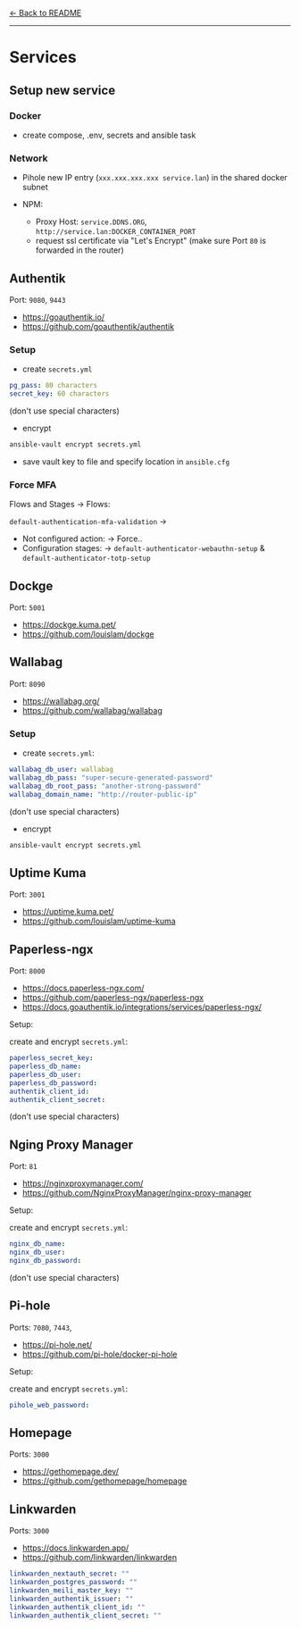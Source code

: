 [← Back to README](../README.md)

---

# Services

## Setup new service

### Docker

- create compose, .env, secrets and ansible task

### Network

- Pihole new IP entry (`xxx.xxx.xxx.xxx service.lan`) in the shared docker subnet

- NPM:
  - Proxy Host: `service.DDNS.ORG`, `http://service.lan:DOCKER_CONTAINER_PORT`
  - request ssl certificate via "Let's Encrypt" (make sure Port `80` is forwarded in the router)

## Authentik

Port: `9080`, `9443`

- https://goauthentik.io/
- https://github.com/goauthentik/authentik

### Setup

- create `secrets.yml`

```yaml
pg_pass: 80 characters
secret_key: 60 characters
```

(don't use special characters)

- encrypt

```bash
ansible-vault encrypt secrets.yml
```

- save vault key to file and specify location in `ansible.cfg`

### Force MFA

Flows and Stages -> Flows:

`default-authentication-mfa-validation` ->

- Not configured action: -> Force..
- Configuration stages: -> `default-authenticator-webauthn-setup` & `default-authenticator-totp-setup`

## Dockge

Port: `5001`

- https://dockge.kuma.pet/
- https://github.com/louislam/dockge

## Wallabag

Port: `8090`

- https://wallabag.org/
- https://github.com/wallabag/wallabag

### Setup

- create `secrets.yml`:

```yaml
wallabag_db_user: wallabag
wallabag_db_pass: "super-secure-generated-password"
wallabag_db_root_pass: "another-strong-password"
wallabag_domain_name: "http://router-public-ip"
```

(don't use special characters)

- encrypt

```bash
ansible-vault encrypt secrets.yml
```

## Uptime Kuma

Port: `3001`

- https://uptime.kuma.pet/
- https://github.com/louislam/uptime-kuma

## Paperless-ngx

Port: `8000`

- https://docs.paperless-ngx.com/
- https://github.com/paperless-ngx/paperless-ngx
- https://docs.goauthentik.io/integrations/services/paperless-ngx/

Setup:

create and encrypt `secrets.yml`:

```yaml
paperless_secret_key:
paperless_db_name:
paperless_db_user:
paperless_db_password:
authentik_client_id:
authentik_client_secret:
```

(don't use special characters)

## Nging Proxy Manager

Port: `81`

- https://nginxproxymanager.com/
- https://github.com/NginxProxyManager/nginx-proxy-manager

Setup:

create and encrypt `secrets.yml`:

```yaml
nginx_db_name:
nginx_db_user:
nginx_db_password:
```

(don't use special characters)

## Pi-hole

Ports: `7080`, `7443`,

- https://pi-hole.net/
- https://github.com/pi-hole/docker-pi-hole

Setup:

create and encrypt `secrets.yml`:

```yaml
pihole_web_password:
```

## Homepage

Ports: `3000`

- https://gethomepage.dev/
- https://github.com/gethomepage/homepage

## Linkwarden

Ports: `3000`

- https://docs.linkwarden.app/
- https://github.com/linkwarden/linkwarden

```yaml
linkwarden_nextauth_secret: ""
linkwarden_postgres_password: ""
linkwarden_meili_master_key: ""
linkwarden_authentik_issuer: ""
linkwarden_authentik_client_id: ""
linkwarden_authentik_client_secret: ""
```
